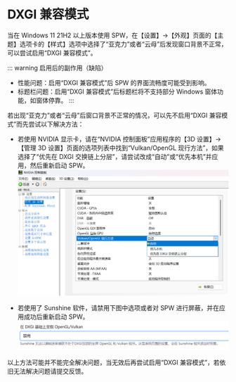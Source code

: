 # DXGI 兼容模式

当在 Windows 11 21H2 以上版本使用 SPW，在【设置】->【外观】页面的【主题】选项卡的【样式】选项中选择了“亚克力”或者“云母”后发现窗口背景不正常，可以尝试启用“DXGI 兼容模式”。

::: warning 启用后的副作用（缺陷）
- 性能问题：启用“DXGI 兼容模式”后 SPW 的界面流畅度可能受到影响。
- 标题栏问题：启用“DXGI 兼容模式”后标题栏将不支持部分 Windows 窗体功能，如窗体停靠。
:::

若出现“亚克力”或者“云母”后窗口背景不正常的情况，可以先不启用“DXGI 兼容模式”而先尝试以下解决方法：

- 若使用 NVIDIA 显示卡，请在“NVIDIA 控制面板”应用程序的【3D 设置】->【管理 3D 设置】页面的选项列表中找到“Vulkan/OpenGL 现行方法”，如果选择了“优先在 DXGI 交换链上分层”，请尝试改成“自动”或“优先本机”并应用，然后重新启动 SPW。
  ![Nvidia](nvidia.png)

- 若使用了 Sunshine 软件，请禁用下图中选项或者对 SPW 进行屏蔽，并在应用成功后重新启动 SPW。
  ![Sunshine](sunshine.png)

以上方法可能并不能完全解决问题，当无效后再尝试启用“DXGI 兼容模式”，若依旧无法解决问题请提交反馈。